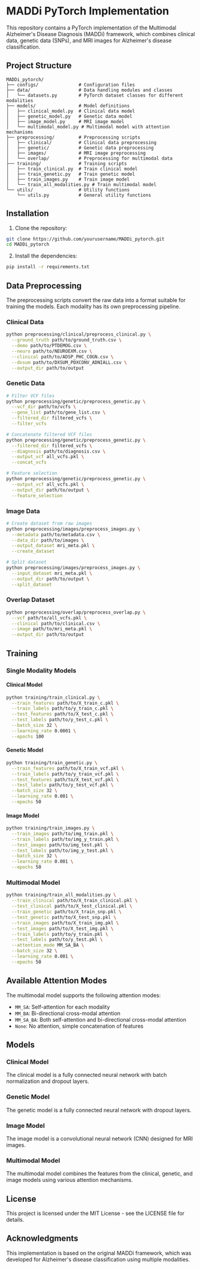 # MADDi PyTorch Implementation

This repository contains a PyTorch implementation of the Multimodal Alzheimer's Disease Diagnosis (MADDi) framework, which combines clinical data, genetic data (SNPs), and MRI images for Alzheimer's disease classification.

## Project Structure

```
MADDi_pytorch/
├── configs/               # Configuration files
├── data/                  # Data handling modules and classes
│   └── datasets.py        # PyTorch dataset classes for different modalities
├── models/                # Model definitions
│   ├── clinical_model.py  # Clinical data model
│   ├── genetic_model.py   # Genetic data model
│   ├── image_model.py     # MRI image model
│   └── multimodal_model.py # Multimodal model with attention mechanisms
├── preprocessing/         # Preprocessing scripts
│   ├── clinical/          # Clinical data preprocessing
│   ├── genetic/           # Genetic data preprocessing
│   ├── images/            # MRI image preprocessing
│   └── overlap/           # Preprocessing for multimodal data
├── training/              # Training scripts
│   ├── train_clinical.py  # Train clinical model
│   ├── train_genetic.py   # Train genetic model
│   ├── train_images.py    # Train image model
│   └── train_all_modalities.py # Train multimodal model
└── utils/                 # Utility functions
    └── utils.py           # General utility functions
```

## Installation

1. Clone the repository:
```bash
git clone https://github.com/yourusername/MADDi_pytorch.git
cd MADDi_pytorch
```

2. Install the dependencies:
```bash
pip install -r requirements.txt
```

## Data Preprocessing

The preprocessing scripts convert the raw data into a format suitable for training the models. Each modality has its own preprocessing pipeline.

### Clinical Data

```bash
python preprocessing/clinical/preprocess_clinical.py \
  --ground_truth path/to/ground_truth.csv \
  --demo path/to/PTDEMOG.csv \
  --neuro path/to/NEUROEXM.csv \
  --clinical path/to/ADSP_PHC_COGN.csv \
  --dxsum path/to/DXSUM_PDXCONV_ADNIALL.csv \
  --output_dir path/to/output
```

### Genetic Data

```bash
# Filter VCF files
python preprocessing/genetic/preprocess_genetic.py \
  --vcf_dir path/to/vcfs \
  --gene_list path/to/gene_list.csv \
  --filtered_dir filtered_vcfs \
  --filter_vcfs

# Concatenate filtered VCF files
python preprocessing/genetic/preprocess_genetic.py \
  --filtered_dir filtered_vcfs \
  --diagnosis path/to/diagnosis.csv \
  --output_vcf all_vcfs.pkl \
  --concat_vcfs

# Feature selection
python preprocessing/genetic/preprocess_genetic.py \
  --output_vcf all_vcfs.pkl \
  --output_dir path/to/output \
  --feature_selection
```

### Image Data

```bash
# Create dataset from raw images
python preprocessing/images/preprocess_images.py \
  --metadata path/to/metadata.csv \
  --data_dir path/to/images \
  --output_dataset mri_meta.pkl \
  --create_dataset

# Split dataset
python preprocessing/images/preprocess_images.py \
  --input_dataset mri_meta.pkl \
  --output_dir path/to/output \
  --split_dataset
```

### Overlap Dataset

```bash
python preprocessing/overlap/preprocess_overlap.py \
  --vcf path/to/all_vcfs.pkl \
  --clinical path/to/clinical.csv \
  --image path/to/mri_meta.pkl \
  --output_dir path/to/output
```

## Training

### Single Modality Models

#### Clinical Model

```bash
python training/train_clinical.py \
  --train_features path/to/X_train_c.pkl \
  --train_labels path/to/y_train_c.pkl \
  --test_features path/to/X_test_c.pkl \
  --test_labels path/to/y_test_c.pkl \
  --batch_size 32 \
  --learning_rate 0.0001 \
  --epochs 100
```

#### Genetic Model

```bash
python training/train_genetic.py \
  --train_features path/to/X_train_vcf.pkl \
  --train_labels path/to/y_train_vcf.pkl \
  --test_features path/to/X_test_vcf.pkl \
  --test_labels path/to/y_test_vcf.pkl \
  --batch_size 32 \
  --learning_rate 0.001 \
  --epochs 50
```

#### Image Model

```bash
python training/train_images.py \
  --train_images path/to/img_train.pkl \
  --train_labels path/to/img_y_train.pkl \
  --test_images path/to/img_test.pkl \
  --test_labels path/to/img_y_test.pkl \
  --batch_size 32 \
  --learning_rate 0.001 \
  --epochs 50
```

### Multimodal Model

```bash
python training/train_all_modalities.py \
  --train_clinical path/to/X_train_clinical.pkl \
  --test_clinical path/to/X_test_clinical.pkl \
  --train_genetic path/to/X_train_snp.pkl \
  --test_genetic path/to/X_test_snp.pkl \
  --train_images path/to/X_train_img.pkl \
  --test_images path/to/X_test_img.pkl \
  --train_labels path/to/y_train.pkl \
  --test_labels path/to/y_test.pkl \
  --attention_mode MM_SA_BA \
  --batch_size 32 \
  --learning_rate 0.001 \
  --epochs 50
```

## Available Attention Modes

The multimodal model supports the following attention modes:

- `MM_SA`: Self-attention for each modality
- `MM_BA`: Bi-directional cross-modal attention
- `MM_SA_BA`: Both self-attention and bi-directional cross-modal attention
- `None`: No attention, simple concatenation of features

## Models

### Clinical Model

The clinical model is a fully connected neural network with batch normalization and dropout layers.

### Genetic Model

The genetic model is a fully connected neural network with dropout layers.

### Image Model

The image model is a convolutional neural network (CNN) designed for MRI images.

### Multimodal Model

The multimodal model combines the features from the clinical, genetic, and image models using various attention mechanisms.

## License

This project is licensed under the MIT License - see the LICENSE file for details.

## Acknowledgments

This implementation is based on the original MADDi framework, which was developed for Alzheimer's disease classification using multiple modalities. 